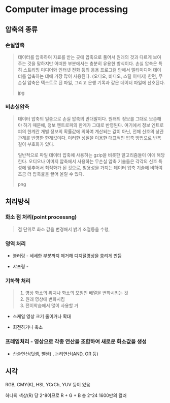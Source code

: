 # Computer image processing

## 압축의 종류
### 손실압축

> 데이터를 압축하여 자료를 받는 곳에 압축으로 풀어서 원래의 것과 다르게 보여주는 것을 말하지만 어떠한 부분에서는 충분히 유용한 방식이다. 손실 압축은 특히 스트리밍 미디어와 인터넷 전화 등의 응용 프로그램 안에서 멀티미디어 데이터를 압축하는 데에 가장 많이 사용된다. (오디오, 비디오, 스틸 이미지) 한편, 무손실 압축은 텍스트로 된 파일, 그리고 은행 기록과 같은 데이터 파일에 선호된다.
>
> jpg
>
> 

### 비손실압축

> 데이터 압축의 일종으로 손실 압축의 반대말이다. 원래의 정보를 그대로 보존해야 하기 때문에, 정보 엔트로피의 한계가 그대로 반영된다. 여기에서 정보 엔트로피의 한계란 개별 정보의 확률값에 의하여 계산되는 값이 아닌, 전체 신호의 상관관계를 반영한 한계값이다. 이러한 성질을 이용한 대표적인 압축 방법으로 반복 길이 부호화가 있다.
>
> 일반적으로 파일 데이터 압축에 사용하는 gzip을 비롯한 알고리즘들이 이에 해당한다. 오디오나 이미지 압축에서 사용하는 무손실 압축 기술들은 각각의 신호 특성에 맞추어서 최적화가 된 것으로, 범용성을 가지는 데이터 압축 기술에 비하여 조금 더 압축률을 끌어 올릴 수 있다.
>
> png



## 처리방식

### 화소 점 처리(point processng)

> 점 단위로 화소 값을 변경해서 밝기 조절등을 수행, 

### 영역 처리

- 블러링 - 세세한 부분까지 제거해 디지털영상을 흐리게 만듬

- 샤프링 - 

### 기하학 처리 

> 1. 영상 화소의 위치나 화소의 모임인 배열을 변화시키는 것
> 2. 원래 영상에 변화시킴
> 3. 전이학습에서 많이 사용할 거

- 스케일 영상 크기 줄이거나 확대

- 회전하거나 축소

### 프레임처리 - 영상으로 각종 연산을 조합하여 새로운 화소값을 생성

- 산술연산(덧셈, 뺄셈) , 논리연산(AND, OR 등)



## 시각

RGB, CMY(K), HSI, YCrCh, YUV 등이 있음 

하나의 색상(R) 당 2^8이므로 R + G + B 총 2^24 1600만의 컬러

